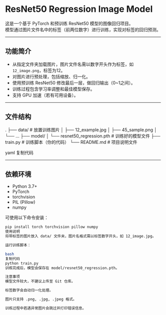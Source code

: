 # ResNet50 Regression Image Model

这是一个基于 PyTorch 和预训练 ResNet50 模型的图像回归项目。  
模型通过图片文件名中的标签（前两位数字）进行训练，实现对标签的回归预测。

---

## 功能简介

- 从指定文件夹加载图片，图片文件名需以数字开头作为标签，如 `12_image.png`，标签为12。
- 对图片进行预处理，包括缩放、归一化。
- 使用预训练 ResNet50 修改最后一层，做回归输出（0~1之间）。
- 训练过程包含学习率调整和最佳模型保存。
- 支持 GPU 加速（若有可用设备）。

---

## 文件结构

.
├── data/ # 放置训练图片
│ ├── 12_example.jpg
│ ├── 45_sample.png
│ └── ...
├── model/
│ └── resnet50_regression.pth # 训练好的模型文件
├── train.py # 训练脚本（你的代码）
└── README.md # 项目说明文件

yaml
复制代码

---

## 依赖环境

- Python 3.7+
- PyTorch
- torchvision
- PIL (Pillow)
- numpy

可使用以下命令安装：

```bash
pip install torch torchvision pillow numpy
使用说明
将带标签的图片放入 data/ 文件夹，图片名格式需以标签数字开头，如 12_image.jpg。

运行训练脚本：

bash
复制代码
python train.py
训练完成后，模型会保存在 model/resnet50_regression.pth。

注意事项
模型文件较大，不建议上传至 Git 仓库。

标签数字会自动归一化处理。

图片只支持 .png, .jpg, .jpeg 格式。

训练过程中若遇异常图片会跳过并打印错误信息。
